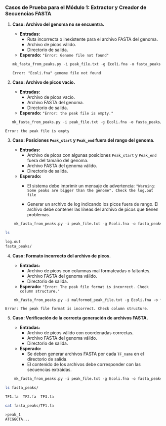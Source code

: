 ### Casos de Prueba para el Módulo 1: Extractor y Creador de Secuencias FASTA


1.  **Caso: Archivo del genoma no se encuentra.**
    
    -   **Entradas:**
        -   Ruta incorrecta o inexistente para el archivo FASTA del genoma.
        -   Archivo de picos válido.
        -   Directorio de salida.
    -   **Esperado:** `"Error: Genome file not found"`
    
    ```python
    mk_fasta_from_peaks.py -i peak_file.txt -g Ecoli.fna -o fasta_peaks/ 
    ```
    ```
    Error: "Ecoli.fna" genome file not found
    ```
2.  **Caso: Archivo de picos vacío.**
    
    -   **Entradas:**
        -   Archivo de picos vacío.
        -   Archivo FASTA del genoma.
        -   Directorio de salida.
    -   **Esperado:** `"Error: the peak file is empty."`

 ```python
    mk_fasta_from_peaks.py -i peak_file.txt -g Ecoli.fna -o fasta_peaks/ 
```
  
```
Error: the peak file is empty
```

3.  **Caso: Posiciones `Peak_start` y `Peak_end` fuera del rango del genoma.**
    
    -   **Entradas:**
        -   Archivo de picos con algunas posiciones `Peak_start` y `Peak_end` fuera del tamaño del genoma.
        -   Archivo FASTA del genoma válido.
        -   Directorio de salida.
    -   **Esperado:**
        -   El sistema debe imprimir un mensaje de advertencia: `"Warning: Some peaks are bigger than the genome". Check the log.out file`
        
        -   Generar un archivo de log indicando los picos fuera de rango. El archivo debe contener las líneas del archivo de picos que tienen problemas.

```python
    mk_fasta_from_peaks.py -i peak_file.txt -g Ecoli.fna -o fasta_peaks/ 
```

```bash
ls
```

```bash
log.out
fasta_peaks/
```
<!--Agregaré casoso donde el archivo de picos tiene un formato incorrecto y otro que se verifique que la salida tenga los datos esperados-->

4.  **Caso: Formato incorrecto del archivo de picos.**
    
    -   **Entradas:**
        -   Archivo de picos con columnas mal formateadas o faltantes.
        -   Archivo FASTA del genoma válido.
        -   Directorio de salida.
    -   **Esperado:** `"Error: The peak file format is incorrect. Check column structure."`

```python
    mk_fasta_from_peaks.py -i malformed_peak_file.txt -g Ecoli.fna -o fasta_peaks/ 
```
  
```
Error: The peak file format is incorrect. Check column structure.
```

5.  **Caso: Verificación de la correcta generación de archivos FASTA.**
    
    -   **Entradas:**
        -   Archivo de picos válido con coordenadas correctas.
        -   Archivo FASTA del genoma válido.
        -   Directorio de salida.
    -   **Esperado:**
        -   Se deben generar archivos FASTA por cada `TF_name` en el directorio de salida.
        -   El contenido de los archivos debe corresponder con las secuencias extraídas.

```python
    mk_fasta_from_peaks.py -i peak_file.txt -g Ecoli.fna -o fasta_peaks/ 
```

```bash
ls fasta_peaks/
```

```bash
TF1.fa  TF2.fa  TF3.fa
```

```bash
cat fasta_peaks/TF1.fa
```

```bash
>peak_1
ATCGGCTA...
```